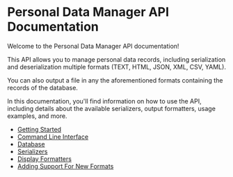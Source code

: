 # Personal Data Manager API Documentation

Welcome to the Personal Data Manager API documentation!

This API allows you to manage personal data records, including serialization and deserialization  multiple formats (TEXT, HTML, JSON, XML, CSV, YAML).

You can also output a file in any the aforementioned formats containing the records of the database.

In this documentation, you'll find information on how to use the API, including details about the available serializers, output formatters, usage examples, and more.

* [Getting Started](/docs/getting_started.md)
* [Command Line Interface](/docs/cli.md)
* [Database](/docs/sqlite_database.md)
* [Serializers](/docs/serializers.md)
* [Display Formatters](/docs/display_formatters.md)
* [Adding Support For New Formats](/docs/extending_formats.md)
